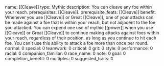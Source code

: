name: [[Cleave]]
type: Mythic
description: You can cleave any foe within your reach.
prerequisites: [[Cleave]].
prerequisite_feats: [[Cleave]]
benefit: Whenever you use [[Cleave]] or Great [[Cleave]], one of your attacks can be made against a foe that is within your reach, but not adjacent to the foe you attacked. You can expend one use of mythic [[power]] when you use [[Cleave]] or Great [[Cleave]] to continue making attacks against foes within your reach, regardless of their position, as long as you continue to hit each foe. You can't use this ability to attack a foe more than once per round.
normal: 0
special: 0
teamwork: 0
critical: 0
grit: 0
style: 0
performance: 0
racial: 0
companion_familiar: 0
race_name: 0
note: 0
goal: 0
completion_benefit: 0
multiples: 0
suggested_traits: 0
